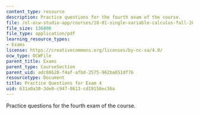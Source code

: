```yaml
---
content_type: resource
description: Practice questions for the fourth exam of the course.
file: /ol-ocw-studio-app/courses/18-01-single-variable-calculus-fall-2006/631a0a303de0c9478613cd19158ec36a_prexam4asol.pdf
file_size: 136000
file_type: application/pdf
learning_resource_types:
- Exams
license: https://creativecommons.org/licenses/by-nc-sa/4.0/
ocw_type: OCWFile
parent_title: Exams
parent_type: CourseSection
parent_uid: adc88628-f4af-afbd-2575-962ba651df76
resourcetype: Document
title: Practice Questions for Exam 4
uid: 631a0a30-3de0-c947-8613-cd19158ec36a
---
```

Practice questions for the fourth exam of the course.